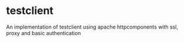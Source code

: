 # testclient
An implementation of testclient using apache httpcomponents with ssl, proxy and basic authentication
